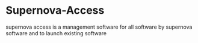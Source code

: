# Supernova-Access
supernova access is a management software for all software by supernova software and to launch existing software
